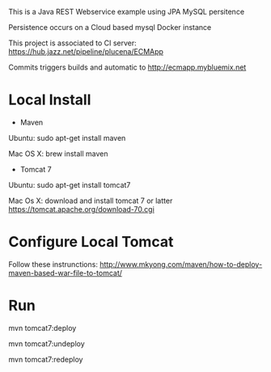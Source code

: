This is a Java REST Webservice example using JPA MySQL persitence

Persistence occurs on a Cloud based mysql Docker instance

This project is associated to CI server: https://hub.jazz.net/pipeline/plucena/ECMApp

Commits triggers builds and automatic to http://ecmapp.mybluemix.net


Local Install 
========


* Maven

Ubuntu: sudo apt-get install maven

Mac OS X: brew install maven 

* Tomcat 7

Ubuntu: sudo apt-get install tomcat7

Mac Os X: download and install tomcat 7 or latter https://tomcat.apache.org/download-70.cgi


Configure Local Tomcat
=================

Follow these instrunctions: http://www.mkyong.com/maven/how-to-deploy-maven-based-war-file-to-tomcat/

Run 
====
mvn tomcat7:deploy 

mvn tomcat7:undeploy 

mvn tomcat7:redeploy 

